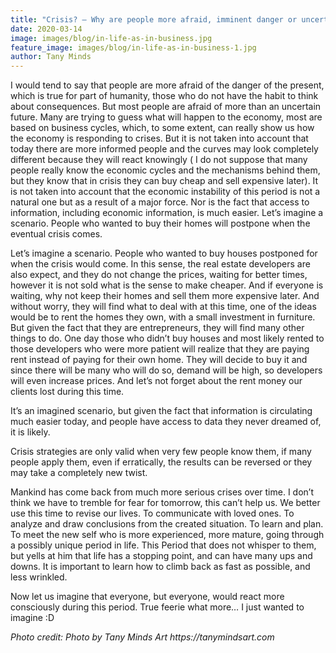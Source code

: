 ```yaml
---
title: "Crisis? – Why are people more afraid, imminent danger or uncertainty of the future?"
date: 2020-03-14
image: images/blog/in-life-as-in-business.jpg
feature_image: images/blog/in-life-as-in-business-1.jpg
author: Tany Minds
---
```


I would tend to say that people are more afraid of the danger of the present, which is true for part of humanity, those who do not have the habit to think about consequences. But most people are afraid of more than an uncertain future. Many are trying to guess what will happen to the economy, most are based on business cycles, which, to some extent, can really show us how the economy is responding to crises. But it is not taken into account that today there are more informed people and the curves may look completely different because they will react knowingly ( I do not suppose that many people really know the economic cycles and the mechanisms behind them, but they know that in crisis they can buy cheap and sell expensive later). It is not taken into account that the economic instability of this period is not a natural one but as a result of a major force. Nor is the fact that access to information, including economic information, is much easier. Let’s imagine a scenario. People who wanted to buy their homes will postpone when the eventual crisis comes.

Let’s imagine a scenario. People who wanted to buy houses postponed for when the crisis would come. In this sense, the real estate developers are also expect, and they do not change the prices, waiting for better times, however it is not sold what is the sense to make cheaper. And if everyone is waiting, why not keep their homes and sell them more expensive later. And without worry, they will find what to deal with at this time, one of the ideas would be to rent the homes they own, with a small investment in furniture. But given the fact that they are entrepreneurs, they will find many other things to do. One day those who didn’t buy houses and most likely rented to those developers who were more patient will realize that they are paying rent instead of paying for their own home. They will decide to buy it and since there will be many who will do so, demand will be high, so developers will even increase prices. And let’s not forget about the rent money our clients lost during this time.

It’s an imagined scenario, but given the fact that information is circulating much easier today, and people have access to data they never dreamed of, it is likely.

Crisis strategies are only valid when very few people know them, if many people apply them, even if erratically, the results can be reversed or they may take a completely new twist.

Mankind has come back from much more serious crises over time. I don’t think we have to tremble for fear for tomorrow, this can’t help us. We better use this time to revise our lives. To communicate with loved ones. To analyze and draw conclusions from the created situation. To learn and plan. To meet the new self who is more experienced, more mature, going through a possibly unique period in life. This Period that does not whisper to them, but yells at him that life has a stopping point, and can have many ups and downs. It is important to learn how to climb back as fast as possible, and less wrinkled.

Now let us imagine that everyone, but everyone, would react more consciously during this period. True feerie what more… I just wanted to imagine :D

_Photo credit: Photo by Tany Minds Art https://tanymindsart.com_